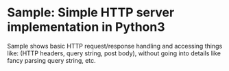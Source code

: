 # Sample: Simple HTTP server implementation in Python3

Sample shows basic HTTP request/response handling and accessing things like: (HTTP headers, query string, post body), without going into details like fancy parsing query string, etc.
